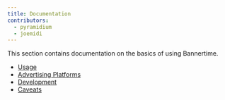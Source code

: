```yaml
---
title: Documentation
contributors:
  - pyramidium
  - joemidi
---
```


This section contains documentation on the basics of using Bannertime.

- [Usage](/documentation/usage)
- [Advertising Platforms](/documentation/advertising-platforms)
- [Development](/documentation/development)
- [Caveats](/documentation/caveats)

